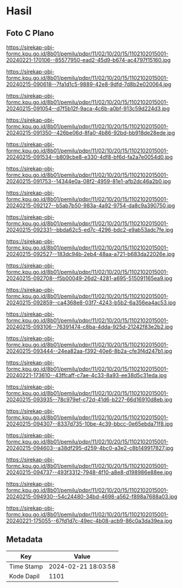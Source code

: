 # Hasil

## Foto C Plano

https://sirekap-obj-formc.kpu.go.id/8b01/pemilu/pdpr/11/02/10/20/15/1102102015001-20240221-170106--85577950-ead2-45d9-b674-ac4797f15160.jpg

https://sirekap-obj-formc.kpu.go.id/8b01/pemilu/pdpr/11/02/10/20/15/1102102015001-20240215-090618--7fa1d1c5-9889-42e8-9dfd-7d8b2e020064.jpg

https://sirekap-obj-formc.kpu.go.id/8b01/pemilu/pdpr/11/02/10/20/15/1102102015001-20240215-091054--d7f5b12f-9aca-4c6b-a0bf-913c59d224d3.jpg

https://sirekap-obj-formc.kpu.go.id/8b01/pemilu/pdpr/11/02/10/20/15/1102102015001-20240215-091350--426be06d-8fa0-4b86-92bd-bb918de28ede.jpg

https://sirekap-obj-formc.kpu.go.id/8b01/pemilu/pdpr/11/02/10/20/15/1102102015001-20240215-091534--b809cbe8-e330-4df8-bf6d-fa2a7e0054d0.jpg

https://sirekap-obj-formc.kpu.go.id/8b01/pemilu/pdpr/11/02/10/20/15/1102102015001-20240215-091753--14344e0a-08f2-4959-81e1-afb2dc46a2b0.jpg

https://sirekap-obj-formc.kpu.go.id/8b01/pemilu/pdpr/11/02/10/20/15/1102102015001-20240215-092127--b5ab7b50-983a-4a92-9754-da8c9a390750.jpg

https://sirekap-obj-formc.kpu.go.id/8b01/pemilu/pdpr/11/02/10/20/15/1102102015001-20240215-092331--bbda62c5-ed7c-4296-bdc2-e9ab53adc7fe.jpg

https://sirekap-obj-formc.kpu.go.id/8b01/pemilu/pdpr/11/02/10/20/15/1102102015001-20240215-092527--183dc94b-2eb4-48aa-a721-b683da22026e.jpg

https://sirekap-obj-formc.kpu.go.id/8b01/pemilu/pdpr/11/02/10/20/15/1102102015001-20240215-092708--f5b00049-26d2-4281-a695-515091165ea9.jpg

https://sirekap-obj-formc.kpu.go.id/8b01/pemilu/pdpr/11/02/10/20/15/1102102015001-20240215-092859--ca4368e8-03f7-4243-b5b2-6a356ea4ac53.jpg

https://sirekap-obj-formc.kpu.go.id/8b01/pemilu/pdpr/11/02/10/20/15/1102102015001-20240215-093106--76391474-c8ba-4dda-925d-21242f83e2b2.jpg

https://sirekap-obj-formc.kpu.go.id/8b01/pemilu/pdpr/11/02/10/20/15/1102102015001-20240215-093444--24ea82aa-f392-40e6-8b2a-cfe3f4d247b1.jpg

https://sirekap-obj-formc.kpu.go.id/8b01/pemilu/pdpr/11/02/10/20/15/1102102015001-20240221-173610--43ffcaff-c7ae-4c33-8a93-ee38d5c31eda.jpg

https://sirekap-obj-formc.kpu.go.id/8b01/pemilu/pdpr/11/02/10/20/15/1102102015001-20240215-093935--78c979ef-c72d-41d6-b227-66d16910d8eb.jpg

https://sirekap-obj-formc.kpu.go.id/8b01/pemilu/pdpr/11/02/10/20/15/1102102015001-20240215-094307--8337d735-10be-4c39-bbcc-0e65ebda71f8.jpg

https://sirekap-obj-formc.kpu.go.id/8b01/pemilu/pdpr/11/02/10/20/15/1102102015001-20240215-094603--a38df295-d259-4bc0-a3e2-c8b149917827.jpg

https://sirekap-obj-formc.kpu.go.id/8b01/pemilu/pdpr/11/02/10/20/15/1102102015001-20240215-094737--493f3312-7948-4f10-a8e8-d198986e88ee.jpg

https://sirekap-obj-formc.kpu.go.id/8b01/pemilu/pdpr/11/02/10/20/15/1102102015001-20240215-094930--54c24480-34bd-4698-a562-f898a7688a03.jpg

https://sirekap-obj-formc.kpu.go.id/8b01/pemilu/pdpr/11/02/10/20/15/1102102015001-20240221-175055--67fd1d7c-49ec-4b08-acb9-86c0a3da39ea.jpg


## Metadata

| Key        | Value               |
| ---------- | ------------------- |
| Time Stamp | 2024-02-21 18:03:58 |
| Kode Dapil | 1101                |



